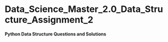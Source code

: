 # Data_Science_Master_2.0_Data_Structure_Assignment_2
#### Python Data Structure Questions and Solutions
